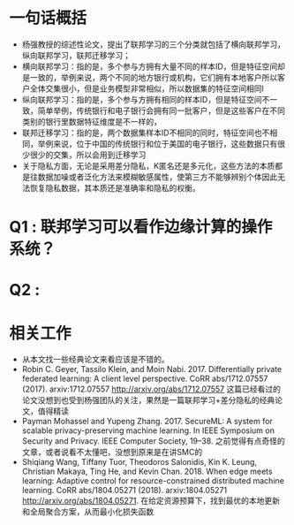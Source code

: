 # 一句话概括
- 杨强教授的综述性论文，提出了联邦学习的三个分类就包括了横向联邦学习，纵向联邦学习，联邦迁移学习；
- 横向联邦学习：指的是，多个参与方拥有大量不同的样本ID，但是特征空间却是一致的，举例来说，两个不同的地方银行或机构，它们拥有本地客户所以客户全体交集很小，但是业务模型非常相似，所以数据集的特征空间相同l
- 纵向联邦学习：指的是，多个参与方拥有相同的样本ID，但是特征空间不一致，简单举例，传统银行和电子银行会拥有同一批客户，但是这些客户在不同类别的银行里数据特征维度是不一样的，
- 联邦迁移学习：指的是，两个数据集样本ID不相同的同时，特征空间也不相同，举例来说，位于中国的传统银行和位于美国的电子银行，这些数据只有很少很少的交集，所以会用到迁移学习
- 关于隐私方面，无论是采用差分隐私，K匿名还是多元化，这些方法的本质都是往数据加噪或者泛化方法来模糊敏感属性，使第三方不能够辨别个体因此无法恢复隐私数据，其本质还是准确率和隐私的权衡。

# Q1 : 联邦学习可以看作边缘计算的操作系统？

# Q2 : 

# 相关工作
- 从本文找一些经典论文来看应该是不错的。
- Robin C. Geyer, Tassilo Klein, and Moin Nabi. 2017. Differentially private federated learning: A client level perspective. CoRR abs/1712.07557 (2017). arxiv:1712.07557 http://arxiv.org/abs/1712.07557 这篇已经看过的论文没想到也受到杨强团队的关注，果然是一篇联邦学习+差分隐私的经典论文，值得精读
- Payman Mohassel and Yupeng Zhang. 2017. SecureML: A system for scalable privacy-preserving machine learning. In IEEE Symposium on Security and Privacy. IEEE Computer Society, 19–38. 之前觉得有点奇怪的文章，或者说看不太懂吧，没想到原来是在讲SMC的
- Shiqiang Wang, Tiffany Tuor, Theodoros Salonidis, Kin K. Leung, Christian Makaya, Ting He, and Kevin Chan. 2018. When edge meets learning: Adaptive control for resource-constrained distributed machine learning. CoRR abs/1804.05271 (2018). arxiv:1804.05271 http://arxiv.org/abs/1804.05271. 在给定资源预算下，找到最优的本地更新和全局聚合方案，从而最小化损失函数